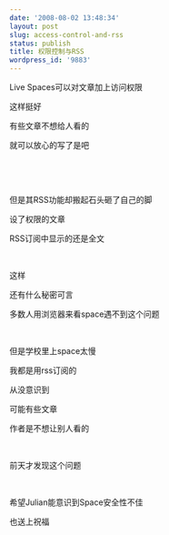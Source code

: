 ```yaml
---
date: '2008-08-02 13:48:34'
layout: post
slug: access-control-and-rss
status: publish
title: 权限控制与RSS
wordpress_id: '9883'
---
```


Live Spaces可以对文章加上访问权限


这样挺好


有些文章不想给人看的


就可以放心的写了是吧


 


 


但是其RSS功能却搬起石头砸了自己的脚


设了权限的文章


RSS订阅中显示的还是全文


 


这样


还有什么秘密可言


多数人用浏览器来看space遇不到这个问题


 


但是学校里上space太慢


我都是用rss订阅的


从没意识到


可能有些文章


作者是不想让别人看的


 


前天才发现这个问题


 


希望Julian能意识到Space安全性不佳


也送上祝福   

